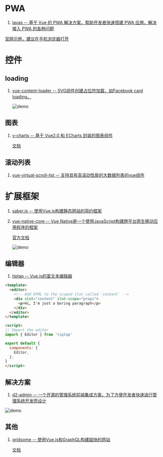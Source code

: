 # PWA
1. [lavas -- 基于 Vue 的 PWA 解决方案，帮助开发者快速搭建 PWA 应用，解决接入 PWA 的各种问题 ](https://github.com/lavas-project/lavas)

[官网示例，建议在手机浏览器打开](https://lavas-project.github.io/lavas-demo/appshell/#/)

# 控件
## loading
1. [vue-content-loader -- SVG组件创建占位符加载，如Facebook card loading。](https://github.com/egoist/vue-content-loader)
    
    ![demo](https://user-images.githubusercontent.com/4838076/34308760-ec55df82-e735-11e7-843b-2e311fa7b7d0.gif)
## 图表
1. [v-charts -- 基于 Vue2.0 和 ECharts 封装的图表组件](https://github.com/ElemeFE/v-charts)    
    
    [文档](https://v-charts.js.org/#/)
## 滚动列表
1. [vue-virtual-scroll-list -- 支持具有高滚动性能的大数据列表的vue组件](https://github.com/tangbc/vue-virtual-scroll-list)
# 扩展框架
1. [saber.js -- 使用Vue.js构建静态网站的简约框架](https://github.com/egoist/saber.js)
2. [vue-native-core -- Vue Native是一个使用JavaScript构建跨平台原生移动应用程序的框架](https://github.com/GeekyAnts/vue-native-core)

    [官方文档](https://vue-native.io/)
    
    ![demo](https://vue-native.io/images/landing.png)
## 编辑器
1. [tiptap -- Vue.js的富文本编辑器](https://github.com/heyscrumpy/tiptap)
```html
<template>
  <editor>
    <!-- Add HTML to the scoped slot called `content` -->
    <div slot="content" slot-scope="props">
      <p>Hi, I'm just a boring paragraph</p>
    </div>
  </editor>
</template>

<script>
// Import the editor
import { Editor } from 'tiptap'

export default {
  components: {
    Editor,
  },
}
</script>
```
## 解决方案
1. [d2-admin -- 一个开源的管理系统前端集成方案，为了方便开发者快速进行管理系统开发而设计](https://github.com/d2-projects/d2-admin)

![demo](https://raw.githubusercontent.com/FairyEver/d2-admin/master/github/preview@2x.png)
## 其他
1. [gridsome -- 使用Vue.js和GraphQL构建超快的网站](https://github.com/gridsome/gridsome)

    [文档](https://gridsome.org/docs)
